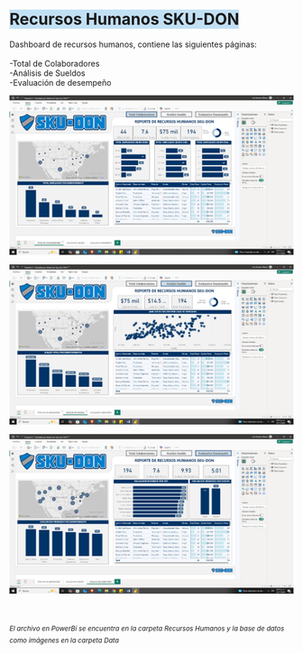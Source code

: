 <h1><span style="background-color: #c2e0f4;">Recursos Humanos SKU-DON</span></h1>
<p>Dashboard de recursos humanos, contiene las siguientes p&aacute;ginas:<br /><br />-Total de Colaboradores<br />-An&aacute;lisis de Sueldos<br />-Evaluaci&oacute;n de desempe&ntilde;o</p>

![alt text](1.png)

![alt text](2.png)

![alt text](3.png)


<p>&nbsp;</p>
<p><sub><em>El archivo en PowerBi se encuentra en la carpeta Recursos Humanos y la base de datos como im&aacute;genes en la carpeta Data</em></sub></p>
<p>&nbsp;</p>
<p>&nbsp;</p>